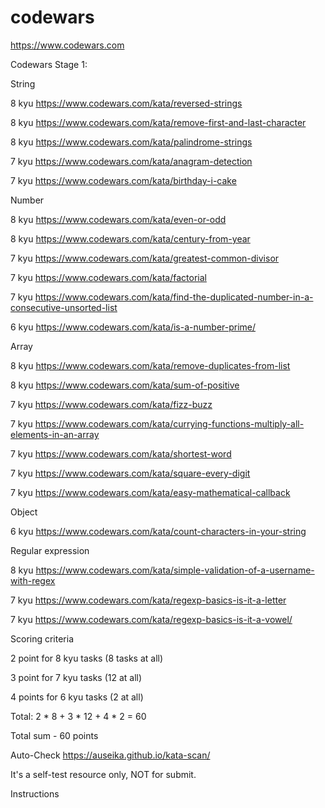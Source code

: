 # codewars
https://www.codewars.com

Codewars Stage 1:


String

8 kyu https://www.codewars.com/kata/reversed-strings

8 kyu https://www.codewars.com/kata/remove-first-and-last-character

8 kyu https://www.codewars.com/kata/palindrome-strings

7 kyu https://www.codewars.com/kata/anagram-detection

7 kyu https://www.codewars.com/kata/birthday-i-cake


Number

8 kyu https://www.codewars.com/kata/even-or-odd

8 kyu https://www.codewars.com/kata/century-from-year

7 kyu https://www.codewars.com/kata/greatest-common-divisor

7 kyu https://www.codewars.com/kata/factorial

7 kyu https://www.codewars.com/kata/find-the-duplicated-number-in-a-consecutive-unsorted-list

6 kyu https://www.codewars.com/kata/is-a-number-prime/


Array

8 kyu https://www.codewars.com/kata/remove-duplicates-from-list

8 kyu https://www.codewars.com/kata/sum-of-positive

7 kyu https://www.codewars.com/kata/fizz-buzz

7 kyu https://www.codewars.com/kata/currying-functions-multiply-all-elements-in-an-array

7 kyu https://www.codewars.com/kata/shortest-word

7 kyu https://www.codewars.com/kata/square-every-digit

7 kyu https://www.codewars.com/kata/easy-mathematical-callback


Object

6 kyu https://www.codewars.com/kata/count-characters-in-your-string


Regular expression

8 kyu https://www.codewars.com/kata/simple-validation-of-a-username-with-regex

7 kyu https://www.codewars.com/kata/regexp-basics-is-it-a-letter

7 kyu https://www.codewars.com/kata/regexp-basics-is-it-a-vowel/


Scoring criteria

2 point for 8 kyu tasks (8 tasks at all)

3 point for 7 kyu tasks (12 at all)

4 points for 6 kyu tasks (2 at all)

Total: 2 * 8 + 3 * 12 + 4 * 2 = 60



Total sum - 60 points

Auto-Check
https://auseika.github.io/kata-scan/

It's a self-test resource only, NOT for submit.

Instructions
